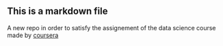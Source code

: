 ## This is a markdown file

A new repo in order to satisfy the assignement of the data science course made by [coursera](coursera.org)

